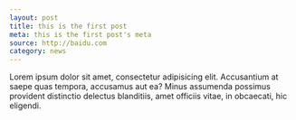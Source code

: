 ```yaml
---
layout: post
title: this is the first post
meta: this is the first post's meta
source: http://baidu.com
category: news
---
```


Lorem ipsum dolor sit amet, consectetur adipisicing elit. Accusantium at saepe quas tempora, accusamus aut ea? Minus assumenda possimus provident distinctio delectus blanditiis, amet officiis vitae, in obcaecati, hic eligendi.